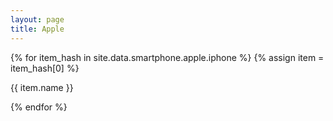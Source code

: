 ```yaml
---
layout: page
title: Apple
---
```


<div>
{% for item_hash in site.data.smartphone.apple.iphone %}
{% assign item = item_hash[0] %}
  <p>{{ item.name }}</p>
{% endfor %}
</div>

